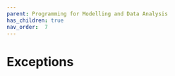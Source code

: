 ```yaml
---
parent: Programming for Modelling and Data Analysis
has_children: true
nav_order:  7
---
```


# Exceptions
